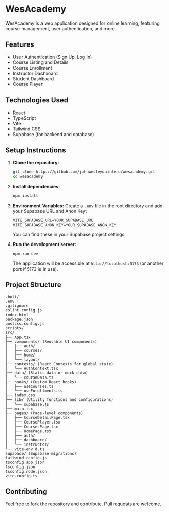 # WesAcademy

WesAcademy is a web application designed for online learning, featuring course management, user authentication, and more.

## Features

- User Authentication (Sign Up, Log In)
- Course Listing and Details
- Course Enrollment
- Instructor Dashboard
- Student Dashboard
- Course Player

## Technologies Used

- React
- TypeScript
- Vite
- Tailwind CSS
- Supabase (for backend and database)

## Setup Instructions

1.  **Clone the repository:**

    ```bash
    git clone https://github.com/johnwesleyquintero/wesacademy.git
    cd wesacademy
    ```

2.  **Install dependencies:**

    ```bash
    npm install
    ```

3.  **Environment Variables:**
    Create a `.env` file in the root directory and add your Supabase URL and Anon Key:

    ```
    VITE_SUPABASE_URL=YOUR_SUPABASE_URL
    VITE_SUPABASE_ANON_KEY=YOUR_SUPABASE_ANON_KEY
    ```

    You can find these in your Supabase project settings.

4.  **Run the development server:**

    ```bash
    npm run dev
    ```

    The application will be accessible at `http://localhost:5173` (or another port if 5173 is in use).

## Project Structure

```
.bolt/
.env
.gitignore
eslint.config.js
index.html
package.json
postcss.config.js
scripts/
src/
├── App.tsx
├── components/ (Reusable UI components)
│   ├── auth/
│   ├── courses/
│   ├── home/
│   └── layout/
├── contexts/ (React Contexts for global state)
│   └── AuthContext.tsx
├── data/ (Static data or mock data)
│   └── courseData.ts
├── hooks/ (Custom React hooks)
│   ├── useCourses.ts
│   └── useEnrollments.ts
├── index.css
├── lib/ (Utility functions and configurations)
│   └── supabase.ts
├── main.tsx
├── pages/ (Page-level components)
│   ├── CourseDetailPage.tsx
│   ├── CoursePlayer.tsx
│   ├── CoursesPage.tsx
│   ├── HomePage.tsx
│   ├── auth/
│   ├── dashboard/
│   └── instructor/
└── vite-env.d.ts
supabase/ (Supabase migrations)
tailwind.config.js
tsconfig.app.json
tsconfig.json
tsconfig.node.json
vite.config.ts
```

## Contributing

Feel free to fork the repository and contribute. Pull requests are welcome.
